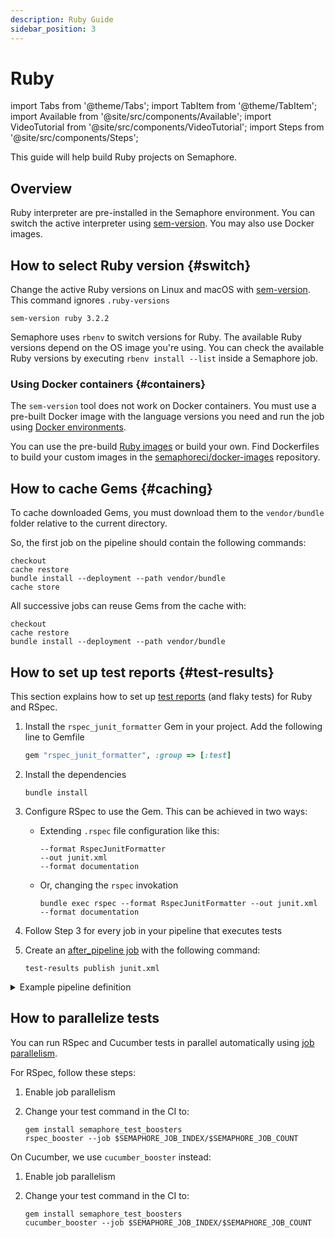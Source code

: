 ```yaml
---
description: Ruby Guide
sidebar_position: 3
---
```


# Ruby

import Tabs from '@theme/Tabs';
import TabItem from '@theme/TabItem';
import Available from '@site/src/components/Available';
import VideoTutorial from '@site/src/components/VideoTutorial';
import Steps from '@site/src/components/Steps';

This guide will help build Ruby projects on Semaphore.

## Overview

Ruby interpreter are pre-installed in the Semaphore environment. You can switch the active interpreter using [sem-version](../../reference/toolbox#sem-version). You may also use Docker images.

## How to select Ruby version {#switch}

Change the active Ruby versions on Linux and macOS with [sem-version](../../reference/toolbox#sem-version). This command ignores `.ruby-versions`

```shell
sem-version ruby 3.2.2
```

Semaphore uses `rbenv` to switch versions for Ruby. The available Ruby versions depend on the OS image you're using. You can check the available Ruby versions by executing `rbenv install --list` inside a Semaphore job.

### Using Docker containers {#containers}

The `sem-version` tool does not work on Docker containers. You must use a pre-built Docker image with the language versions you need and run the job using [Docker environments](../../using-semaphore/pipelines#docker-environments).

You can use the pre-build [Ruby images](../../using-semaphore/optimization/container-registry#ruby) or build your own. Find Dockerfiles to build your custom images in the [semaphoreci/docker-images](https://github.com/semaphoreci/docker-images) repository.

## How to cache Gems {#caching}

To cache downloaded Gems, you must download them to the `vendor/bundle` folder relative to the current directory.

So, the first job on the pipeline should contain the following commands:

```shell
checkout
cache restore
bundle install --deployment --path vendor/bundle
cache store
```

All successive jobs can reuse Gems from the cache with:

```shell
checkout
cache restore
bundle install --deployment --path vendor/bundle
```

## How to set up test reports {#test-results}

This section explains how to set up [test reports](../../using-semaphore/tests/test-reports) (and flaky tests) for Ruby and RSpec.

<Steps>

1. Install the `rspec_junit_formatter` Gem in your project. Add the following line to Gemfile

    ```ruby
    gem "rspec_junit_formatter", :group => [:test]
    ```

2. Install the dependencies

    ```shell
    bundle install
    ```

3. Configure RSpec to use the Gem. This can be achieved in two ways:

    - Extending `.rspec` file configuration like this:

        ```text
        --format RspecJunitFormatter
        --out junit.xml
        --format documentation
        ```
    - Or, changing the `rspec` invokation

        ```shell
        bundle exec rspec --format RspecJunitFormatter --out junit.xml --format documentation
        ```

4. Follow Step 3 for every job in your pipeline that executes tests
5. Create an [after_pipeline job](../../using-semaphore/pipelines#after-pipeline-job) with the following command:

    ```shell
    test-results publish junit.xml
    ```

</Steps>

<details>
<summary>Example pipeline definition</summary>
<div>

```yaml title="Using test reports on Ruby"
- name: Tests
  task:
    prologue:
      commands:
        - checkout
        - cache restore
        - bundle install --deployment --path vendor/bundle
        - cache store

    job:
      name: "Tests"
      commands:
        - checkout
        - cache restore
        - bundle install --deployment --path vendor/bundle
        # Or bundle exec rspec if using .rspec configuration file
        - bundle exec rspec --format RspecJunitFormatter --out junit.xml --format documentation

    epilogue:
      always:
        commands:
          - test-results publish junit.xml
```

</div>
</details>

## How to parallelize tests

You can run RSpec and Cucumber tests in parallel automatically using [job parallelism](../../using-semaphore/jobs#parallelism). 

For RSpec, follow these steps:

<Steps>

1. Enable job parallelism
2. Change your test command in the CI to:

    ```shell
    gem install semaphore_test_boosters
    rspec_booster --job $SEMAPHORE_JOB_INDEX/$SEMAPHORE_JOB_COUNT
    ```

</Steps>

On Cucumber, we use `cucumber_booster` instead:

<Steps>

1. Enable job parallelism
2. Change your test command in the CI to:

    ```shell
    gem install semaphore_test_boosters
    cucumber_booster --job $SEMAPHORE_JOB_INDEX/$SEMAPHORE_JOB_COUNT
    ```

</Steps>


